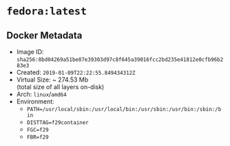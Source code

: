 # `fedora:latest`

## Docker Metadata

- Image ID: `sha256:8bd04269a51be87e39303d97c8f645a39016fcc2bd235e41812e0cfb96b283e3`
- Created: `2019-01-09T22:22:55.849434312Z`
- Virtual Size: ~ 274.53 Mb  
  (total size of all layers on-disk)
- Arch: `linux`/`amd64`
- Environment:
  - `PATH=/usr/local/sbin:/usr/local/bin:/usr/sbin:/usr/bin:/sbin:/bin`
  - `DISTTAG=f29container`
  - `FGC=f29`
  - `FBR=f29`
